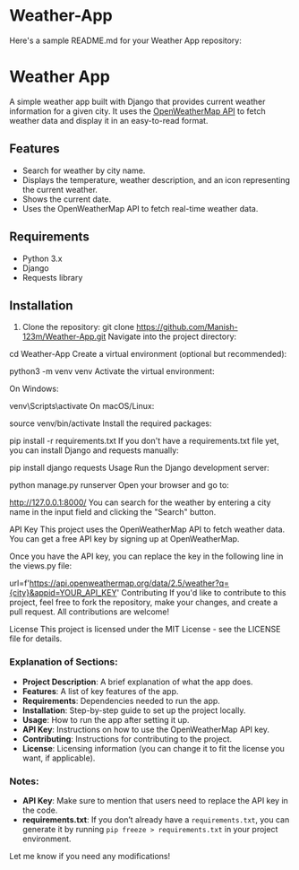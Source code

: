 ﻿# Weather-App
Here's a sample README.md for your Weather App repository:

# Weather App

A simple weather app built with Django that provides current weather information for a given city. It uses the [OpenWeatherMap API](https://openweathermap.org/) to fetch weather data and display it in an easy-to-read format.

## Features

- Search for weather by city name.
- Displays the temperature, weather description, and an icon representing the current weather.
- Shows the current date.
- Uses the OpenWeatherMap API to fetch real-time weather data.

## Requirements

- Python 3.x
- Django
- Requests library

## Installation

1. Clone the repository:
   git clone https://github.com/Manish-123m/Weather-App.git
Navigate into the project directory:

cd Weather-App
Create a virtual environment (optional but recommended):

python3 -m venv venv
Activate the virtual environment:

On Windows:

venv\Scripts\activate
On macOS/Linux:

source venv/bin/activate
Install the required packages:

pip install -r requirements.txt
If you don't have a requirements.txt file yet, you can install Django and requests manually:

pip install django requests
Usage
Run the Django development server:

python manage.py runserver
Open your browser and go to:

http://127.0.0.1:8000/
You can search for the weather by entering a city name in the input field and clicking the "Search" button.

API Key
This project uses the OpenWeatherMap API to fetch weather data. You can get a free API key by signing up at OpenWeatherMap.

Once you have the API key, you can replace the key in the following line in the views.py file:

url=f'https://api.openweathermap.org/data/2.5/weather?q={city}&appid=YOUR_API_KEY'
Contributing
If you'd like to contribute to this project, feel free to fork the repository, make your changes, and create a pull request. All contributions are welcome!

License
This project is licensed under the MIT License - see the LICENSE file for details.


### Explanation of Sections:

- **Project Description**: A brief explanation of what the app does.
- **Features**: A list of key features of the app.
- **Requirements**: Dependencies needed to run the app.
- **Installation**: Step-by-step guide to set up the project locally.
- **Usage**: How to run the app after setting it up.
- **API Key**: Instructions on how to use the OpenWeatherMap API key.
- **Contributing**: Instructions for contributing to the project.
- **License**: Licensing information (you can change it to fit the license you want, if applicable).

### Notes:
- **API Key**: Make sure to mention that users need to replace the API key in the code.
- **requirements.txt**: If you don’t already have a `requirements.txt`, you can generate it by running `pip freeze > requirements.txt` in your project environment.

Let me know if you need any modifications!
